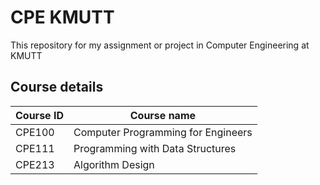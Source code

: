 # CPE KMUTT

This repository for my assignment or project in Computer Engineering at KMUTT

## Course details

| Course ID             | Course name                                                                |
| ----------------- | ------------------------------------------------------------------ |
| CPE100 | Computer Programming for Engineers |
| CPE111 | Programming with Data Structures |
| CPE213 | 	Algorithm Design |

